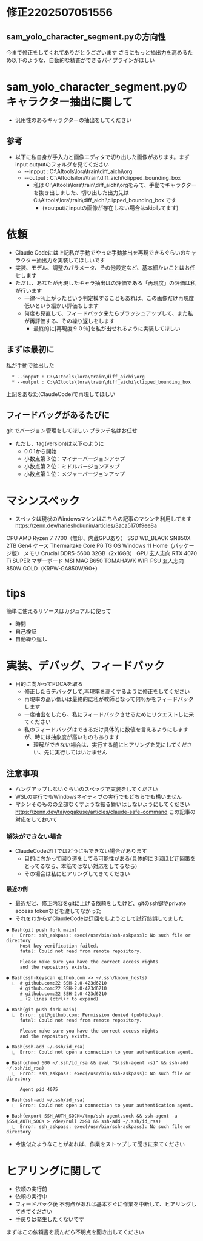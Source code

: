 # 修正2202507051556
## sam_yolo_character_segment.pyの方向性
今まで修正をしてくれてありがとうございます
さらにもっと抽出力を高めるため以下のような、自動的な精査ができるパイプラインがほしい

# sam_yolo_character_segment.pyのキャラクター抽出に関して

* 汎用性のあるキャラクターの抽出をしてください

## 参考
* 以下に私自身が手入力と画像エディタで切り出した画像があります。まずinput outputのフォルダを見てください
  * --inpput : C:\AItools\lora\train\diff_aichi\org
  * --output : C:\AItools\lora\train\diff_aichi\clipped_bounding_box
    * 私は C:\AItools\lora\train\diff_aichi\orgをみて、手動でキャラクターを抜き出しました、切り出した出力先は C:\AItools\lora\train\diff_aichi\clipped_bounding_box です
      * (※outputにinputの画像が存在しない場合はskipしてます)

# 依頼
* Claude Codeには上記私が手動でやった手動抽出を再現できるぐらいのキャラクター抽出力を実装してほしいです
* 実装、モデル、調整のパラメータ、その他設定など、基本細かいことはお任せします
* ただし、あなたが再現したキャラ抽出はの評価である「再現度」の評価は私が行います
  * 一律〜％上がったという判定模することもあれば、この画像だけ再現度低いという細かい評価もします
  * 何度も見直して、フィードバック来たらブラッシュアップして、また私が再評価する、その繰り返しをします
    * 最終的に[再現度９０％]を私が出せれるように実装してほしい

## まずは最初に
私が手動で抽出した
```
  * --inpput : C:\AItools\lora\train\diff_aichi\org
  * --output : C:\AItools\lora\train\diff_aichi\clipped_bounding_box
```
上記をあなた(ClaudeCode)で再現してほしい

## フィードバッグがあるたびに
git でバージョン管理をしてほしい
ブランチ名はお任せ
* ただし、tag(version)は以下のように
  * 0.0.1から開始
  * 小数点第３位：マイナーバージョンアップ
  * 小数点第２位：ミドルバージョンアップ
  * 小数点第１位：メジャーバージョンアップ


# マシンスペック
* スペックは現状のWindowsマシンはこちらの記事のマシンを利用してます
https://zenn.dev/harieshokunin/articles/3aca5170f9ee8a

CPU	AMD Ryzen 7 7700（無印、内蔵GPUあり）
SSD	WD_BLACK SN850X 2TB Gen4
ケース	Thermaltake Core P6 TG
OS	Windows 11 Home（パッケージ版）
メモリ	Crucial DDR5-5600 32GB（2x16GB）
GPU	玄人志向 RTX 4070 Ti SUPER
マザーボード	MSI MAG B650 TOMAHAWK WIFI
PSU	玄人志向 850W GOLD（KRPW-GA850W/90+）

# tips
簡単に使えるリソースはカジュアルに使って
* 時間
* 自己検証
* 自動繰り返し



# 実装、デバッグ、フィードバック

* 目的に向かってPDCAを取る
  * 修正したらデバッグして,再現率を高くするように修正をしてください
  * 再現率の高い低いは最終的に私が教師となって何％かをフィードバックします
  * 一度抽出をしたら、私にフィードバックさせるためにリクエストしに来てください
  * 私のフィードバッグはできるだけ具体的に数値を言えるようにしますが、時には抽象度が高いものもあります
    * 理解ができない場合は、実行する前にヒアリングを先にしてください、先に実行してはいけません


## 注意事項
* ハングアップしないぐらいのスペックで実装をしてください
* WSLの実行でもWindowsネイティブの実行でもどちらでも構いません
* マシンそのものの全部なくすような振る舞いはしないようにしてください
https://zenn.dev/taiyogakuse/articles/claude-safe-command
この記事の対応をしておいて

### 解決ができない場合
* ClaudeCodeだけではどうにもできない場合があります
  * 目的に向かって回り道をしてる可能性がある(具体的に３回ほど迂回策をとってるなら、本筋ではない対応をしてるなら)
  * その場合は私にヒアリングしてきてください
#### 最近の例
  * 最近だと、修正内容をgitに上げる依頼をしたけど、gitのssh鍵やprivate access tokenなどを渡してなかった
  * それをわからずClaudeCodeは迂回をしようとして試行錯誤してました
```
● Bash(git push fork main)
  ⎿  Error: ssh_askpass: exec(/usr/bin/ssh-askpass): No such file or directory
     Host key verification failed.
     fatal: Could not read from remote repository.

     Please make sure you have the correct access rights
     and the repository exists.

● Bash(ssh-keyscan github.com >> ~/.ssh/known_hosts)
  ⎿  # github.com:22 SSH-2.0-423d6210
     # github.com:22 SSH-2.0-423d6210
     # github.com:22 SSH-2.0-423d6210
     … +2 lines (ctrl+r to expand)

● Bash(git push fork main)
  ⎿  Error: git@github.com: Permission denied (publickey).
     fatal: Could not read from remote repository.

     Please make sure you have the correct access rights
     and the repository exists.

● Bash(ssh-add ~/.ssh/id_rsa)
  ⎿  Error: Could not open a connection to your authentication agent.

● Bash(chmod 600 ~/.ssh/id_rsa && eval "$(ssh-agent -s)" && ssh-add ~/.ssh/id_rsa)
  ⎿  Error: ssh_askpass: exec(/usr/bin/ssh-askpass): No such file or directory

     Agent pid 4075

● Bash(ssh-add ~/.ssh/id_rsa)
  ⎿  Error: Could not open a connection to your authentication agent.

● Bash(export SSH_AUTH_SOCK=/tmp/ssh-agent.sock && ssh-agent -a $SSH_AUTH_SOCK > /dev/null 2>&1 && ssh-add ~/.ssh/id_rsa)
  ⎿  Error: ssh_askpass: exec(/usr/bin/ssh-askpass): No such file or directory

```
  * 今後似たようなことがあれば、作業をストップして聞きに来てください


# ヒアリングに関して
* 依頼の実行前
* 依頼の実行中
* フィードバック後
不明点があれば基本すぐに作業を中断して、ヒアリングしてきてください
* 手戻りは発生したくないです

まずはこの依頼書を読んだら不明点を聞き出してください
